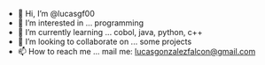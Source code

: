 - 👋 Hi, I’m @lucasgf00
- 👀 I’m interested in ... programming
- 🌱 I’m currently learning ... cobol, java, python, c++
- 💞️ I’m looking to collaborate on ... some projects 
- 📫 How to reach me ... mail me: lucasgonzalezfalcon@gmail.com

<!---
lucasgf00/lucasgf00 is a ✨ special ✨ repository because its `README.md` (this file) appears on your GitHub profile.
You can click the Preview link to take a look at your changes.
--->
